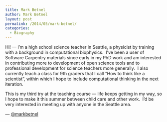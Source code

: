 ```yaml
---
title: Mark Betnel
author: Mark Betnel
layout: post
permalink: /2014/05/mark-betnel/
categories:
  - Biography
---
```

Hi! &#8212; I&#8217;m a high school science teacher in Seattle, a physicist by training with a background in computational biophysics.  I&#8217;ve been a user of Software Carpentry materials since early in my PhD work and am interested in contributing more to development of open science tools and to professional development for science teachers more generally.  I also currently teach a class for 9th graders that I call &#8220;How to think like a scientist&#8221;, within which I hope to include computational thinking in the next iteration.

This is my third try at the teaching course &#8212; life keeps getting in my way, so I hope to make it this summer between child care and other work.  I&#8217;d be very interested in meeting up with anyone in the Seattle area.

&#8212; [@markbetnel][1]

&nbsp;

 [1]: https://twitter.com/markbetnel